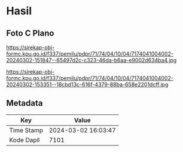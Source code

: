 # Hasil

## Foto C Plano

https://sirekap-obj-formc.kpu.go.id/f337/pemilu/pdpr/71/74/04/10/04/7174041004002-20240302-151847--65497d2c-c323-46da-b6aa-e9002d634ba4.jpg

https://sirekap-obj-formc.kpu.go.id/f337/pemilu/pdpr/71/74/04/10/04/7174041004002-20240302-153351--18cbd13c-616f-4379-88ba-658e2201dcff.jpg


## Metadata

| Key        | Value               |
| ---------- | ------------------- |
| Time Stamp | 2024-03-02 16:03:47 |
| Kode Dapil | 7101                |



